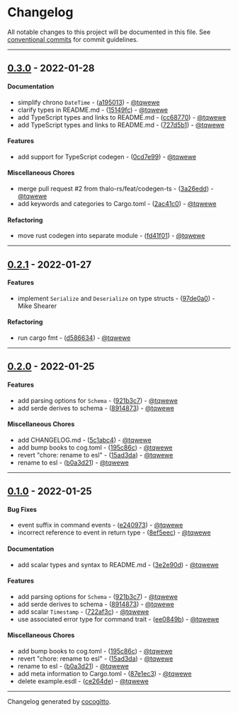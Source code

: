# Changelog
All notable changes to this project will be documented in this file. See [conventional commits](https://www.conventionalcommits.org/) for commit guidelines.

- - -
## [0.3.0](https://github.com/thalo-rs/esdl/compare/0.2.1..0.3.0) - 2022-01-28
#### Documentation
- simplify chrono `DateTime` - ([a195013](https://github.com/thalo-rs/esdl/commit/a1950133138154b17548db0257c574379381c524)) - [@tqwewe](https://github.com/tqwewe)
- clarify types in README.md - ([15149fc](https://github.com/thalo-rs/esdl/commit/15149fcacb6ec03ee19aae64887614afaa20a273)) - [@tqwewe](https://github.com/tqwewe)
- add TypeScript types and links to README.md - ([cc68770](https://github.com/thalo-rs/esdl/commit/cc68770d13369e1cf51313b44cd12fb37128bfea)) - [@tqwewe](https://github.com/tqwewe)
- add TypeScript types and links to README.md - ([727d5b1](https://github.com/thalo-rs/esdl/commit/727d5b1940e1a2d01aa2906ccdf6f0915c1acb6b)) - [@tqwewe](https://github.com/tqwewe)
#### Features
- add support for TypeScript codegen - ([0cd7e99](https://github.com/thalo-rs/esdl/commit/0cd7e99256f13ab699efd8c12f06cf318e2cfc97)) - [@tqwewe](https://github.com/tqwewe)
#### Miscellaneous Chores
- merge pull request #2 from thalo-rs/feat/codegen-ts - ([3a26edd](https://github.com/thalo-rs/esdl/commit/3a26eddc1ed327dac6544ebafc6e82abae833cc7)) - [@tqwewe](https://github.com/tqwewe)
- add keywords and categories to Cargo.toml - ([2ac41c0](https://github.com/thalo-rs/esdl/commit/2ac41c03a9b187ed17938177d925a5945a3d9b2b)) - [@tqwewe](https://github.com/tqwewe)
#### Refactoring
- move rust codegen into separate module - ([fd41f01](https://github.com/thalo-rs/esdl/commit/fd41f01ba34342797c3d0b81b3627a9db8e0d4f1)) - [@tqwewe](https://github.com/tqwewe)
- - -

## [0.2.1](https://github.com/thalo-rs/esdl/compare/0.2.0..0.2.1) - 2022-01-27
#### Features
- implement `Serialize` and `Deserialize` on type structs - ([97de0a0](https://github.com/thalo-rs/esdl/commit/97de0a01e097f64f1fcd778d7c6ac735439ee6fb)) - Mike Shearer
#### Refactoring
- run cargo fmt - ([d586634](https://github.com/thalo-rs/esdl/commit/d586634bade768fb6c818a79b3d15db3d3fac876)) - [@tqwewe](https://github.com/tqwewe)
- - -

## [0.2.0](https://github.com/thalo-rs/esdl/compare/0.1.0..0.2.0) - 2022-01-25
#### Features
- add parsing options for `Schema` - ([921b3c7](https://github.com/thalo-rs/esdl/commit/921b3c77349c5038336e29ff74cbacc6f9ae1242)) - [@tqwewe](https://github.com/tqwewe)
- add serde derives to schema - ([8914873](https://github.com/thalo-rs/esdl/commit/891487365450b0d845f2bf46f597651baead507a)) - [@tqwewe](https://github.com/tqwewe)
#### Miscellaneous Chores
- add CHANGELOG.md - ([5c1abc4](https://github.com/thalo-rs/esdl/commit/5c1abc4035a468ddbb218805466c2ff5a0114488)) - [@tqwewe](https://github.com/tqwewe)
- add bump books to cog.toml - ([195c86c](https://github.com/thalo-rs/esdl/commit/195c86c6d64bc97232a81d92ec3997448c39c579)) - [@tqwewe](https://github.com/tqwewe)
- revert "chore: rename to esl" - ([15ad3da](https://github.com/thalo-rs/esdl/commit/15ad3da39ceac64a09d1730ba3faad8d8a42cf0f)) - [@tqwewe](https://github.com/tqwewe)
- rename to esl - ([b0a3d21](https://github.com/thalo-rs/esdl/commit/b0a3d21a70ff56737d513ffcf58150c0eaf70b43)) - [@tqwewe](https://github.com/tqwewe)
- - -

## [0.1.0](https://github.com/thalo-rs/esdl/compare/52dd3bbf938b81e6ff8e5b99b6d84243ecf9fcf8..0.1.0) - 2022-01-25
#### Bug Fixes
- event suffix in command events - ([e240973](https://github.com/thalo-rs/esdl/commit/e24097328b5371da9d37115220867388236d1937)) - [@tqwewe](https://github.com/tqwewe)
- incorrect reference to event in return type - ([8ef5eec](https://github.com/thalo-rs/esdl/commit/8ef5eecf17ddba05c3bc930112740156dcfc8e13)) - [@tqwewe](https://github.com/tqwewe)
#### Documentation
- add scalar types and syntax to README.md - ([3e2e90d](https://github.com/thalo-rs/esdl/commit/3e2e90d3f243ec995b6a7d1146a14b4c93bd94b0)) - [@tqwewe](https://github.com/tqwewe)
#### Features
- add parsing options for `Schema` - ([921b3c7](https://github.com/thalo-rs/esdl/commit/921b3c77349c5038336e29ff74cbacc6f9ae1242)) - [@tqwewe](https://github.com/tqwewe)
- add serde derives to schema - ([8914873](https://github.com/thalo-rs/esdl/commit/891487365450b0d845f2bf46f597651baead507a)) - [@tqwewe](https://github.com/tqwewe)
- add scalar `Timestamp` - ([722af3c](https://github.com/thalo-rs/esdl/commit/722af3c52f30346f5cdb46f50bc4fcf9e48707e1)) - [@tqwewe](https://github.com/tqwewe)
- use associated error type for command trait - ([ee0849b](https://github.com/thalo-rs/esdl/commit/ee0849bbe95b7acfd5a056f77f184290d74f99b8)) - [@tqwewe](https://github.com/tqwewe)
#### Miscellaneous Chores
- add bump books to cog.toml - ([195c86c](https://github.com/thalo-rs/esdl/commit/195c86c6d64bc97232a81d92ec3997448c39c579)) - [@tqwewe](https://github.com/tqwewe)
- revert "chore: rename to esl" - ([15ad3da](https://github.com/thalo-rs/esdl/commit/15ad3da39ceac64a09d1730ba3faad8d8a42cf0f)) - [@tqwewe](https://github.com/tqwewe)
- rename to esl - ([b0a3d21](https://github.com/thalo-rs/esdl/commit/b0a3d21a70ff56737d513ffcf58150c0eaf70b43)) - [@tqwewe](https://github.com/tqwewe)
- add meta information to Cargo.toml - ([87e1ec3](https://github.com/thalo-rs/esdl/commit/87e1ec397c9b40dd1dfb3b92ea54d4464a037d9d)) - [@tqwewe](https://github.com/tqwewe)
- delete example.esdl - ([ce264de](https://github.com/thalo-rs/esdl/commit/ce264ded427384975136f29fc122aa3f19ad4ccf)) - [@tqwewe](https://github.com/tqwewe)
- - -

Changelog generated by [cocogitto](https://github.com/cocogitto/cocogitto).